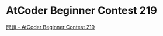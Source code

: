 AtCoder Beginner Contest 219
===

[問題 - AtCoder Beginner Contest 219](https://atcoder.jp/contests/abc219/tasks)
